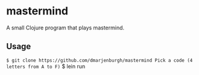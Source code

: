 # mastermind

A small Clojure program that plays mastermind.

## Usage

`` $ git clone https://github.com/dmarjenburgh/mastermind
   Pick a code (4 letters from A to F)
`` $ lein run

